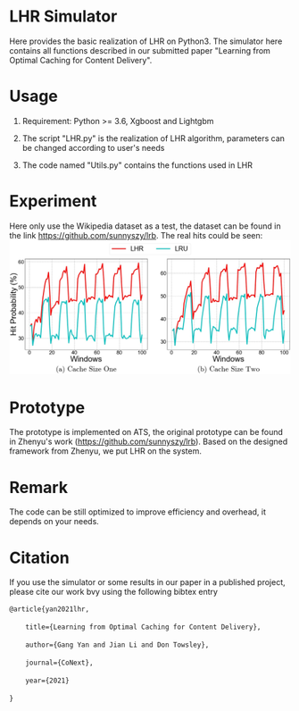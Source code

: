 # LHR Simulator
Here provides the basic realization of LHR on Python3. The simulator here contains all functions described in our submitted paper "Learning from Optimal Caching for Content Delivery".


# Usage
1. Requirement: Python >= 3.6, Xgboost and Lightgbm

2. The script "LHR.py" is the realization of LHR algorithm, parameters can be changed according to user's needs

3. The code named "Utils.py" contains the functions used in LHR


# Experiment
Here only use the Wikipedia dataset as a test, the dataset can be found in the link https://github.com/sunnyszy/lrb. The real hits could be seen:
![image](https://github.com/GYan58/lhr-work/blob/main/Experiments/wiki.jpeg)


# Prototype
The prototype is implemented on ATS, the original prototype can be found in Zhenyu's work (https://github.com/sunnyszy/lrb). Based on the designed framework from Zhenyu, we put LHR on the system. 


# Remark
The code can be still optimized to improve efficiency and overhead, it depends on your needs.


# Citation
If you use the simulator or some results in our paper in a published project, please cite our work bvy using the following bibtex entry

```
@article{yan2021lhr,

    title={Learning from Optimal Caching for Content Delivery},
    
    author={Gang Yan and Jian Li and Don Towsley},
    
    journal={CoNext},
    
    year={2021}

}
```





